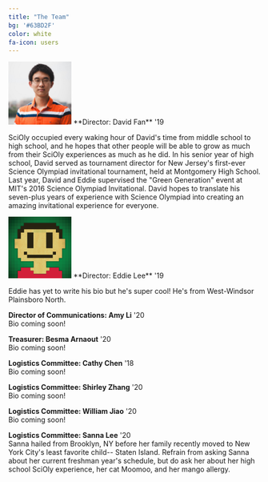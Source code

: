 ```yaml
---
title: "The Team"
bg: '#63BD2F'
color: white
fa-icon: users
---
```

<img src="img/headshots/david.jpg" style="width:25%;"/>
**Director: David Fan** '19

SciOly occupied every waking hour of David's time from middle school to high school, and he hopes that other people will be able to grow as much from their SciOly experiences as much as he did. In his senior year of high school, David served as tournament director for New Jersey's first-ever Science Olympiad invitational tournament, held at Montgomery High School. Last year, David and Eddie supervised the "Green Generation" event at MIT's 2016 Science Olympiad Invitational. David hopes to translate his seven-plus years of experience with Science Olympiad into creating an amazing invitational experience for everyone.

<img src="img/headshots/eddie.png" style="width:25%;"/>
**Director: Eddie Lee** '19

Eddie has yet to write his bio but he's super cool! He's from West-Windsor Plainsboro North.


**Director of Communications: Amy Li** '20  
Bio coming soon!


**Treasurer: Besma Arnaout** '20  
Bio coming soon!


**Logistics Committee: Cathy Chen** '18  
Bio coming soon!


**Logistics Committee: Shirley Zhang** '20  
Bio coming soon!


**Logistics Committee: William Jiao** '20  
Bio coming soon!


**Logistics Committee: Sanna Lee** '20  
Sanna hailed from Brooklyn, NY before her family recently moved to New York City's least favorite child-- Staten Island. Refrain from asking Sanna about her current freshman year's schedule, but do ask her about her high school SciOly experience, her cat Moomoo, and her mango allergy.

